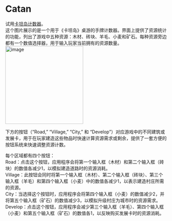# Catan
试用[卡坦岛计数器](https://johannhalley.github.io/Catan/)。  
这个图片展示的是一个用于《卡坦岛》桌游的手牌计数器。界面上提供了资源统计的功能，列出了游戏中五种资源：木材、砖块、羊毛、小麦和矿石。每种资源旁边都有一个数值选择器，用于输入玩家当前拥有的资源数量。  
<img width="243" alt="image" src="https://github.com/JohannHalley/Catan/assets/39282218/56c678a8-bb2f-44bd-97a2-3a5185e286eb">

下方的按钮（“Road,” “Village,” “City,” 和 “Develop”）对应游戏中的不同建筑或发展卡，用于在玩家建造这些物品时快速计算资源需求或剩余，提供了一套方便的按钮系统来快速调整资源计数。

每个区域都有四个按钮：  
Road：点击这个按钮，应用程序会将第一个输入框（木材）和第二个输入框（砖块）的数值各减少1，以模拟建造道路时的资源消耗。  
Village：此按钮会同时将第一个输入框（木材）、第二个输入框（砖块）、第三个输入框（羊毛）和第四个输入框（小麦）中的数值各减少1，以表示建造村庄所需的资源。  
City：当选择这个按钮时，应用程序会将第四个输入框（小麦）的数值减少2，并将第五个输入框（矿石）的数值减少3，以模拟升级村庄为城市时的资源需求。  
Develop：点击这个按钮，应用程序会减少第三个输入框（羊毛）、第四个输入框（小麦）和第五个输入框（矿石）的数值各1，以反映购买发展卡时的资源消耗。
